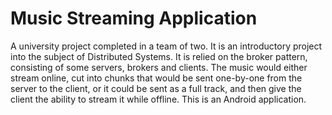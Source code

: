 # Music Streaming Application

A university project completed in a team of two. It is an introductory project into the subject of Distributed Systems. It is relied on the broker pattern, consisting of some servers, brokers and clients. The music would either stream online, cut into chunks that would be sent one-by-one from the server to the client, or it could be sent as a full track, and then give the client the ability to stream it while offline. This is an Android application.
